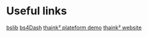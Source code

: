 # Useful links

[bslib](https://rstudio.github.io/bslib/)
[bs4Dash](https://rinterface.github.io/bs4Dash/articles/bs4Dash.html) 
[thaink² plateform demo](https://www.youtube.com/watch?v=0P7OvyOZUBs)
[thaink² website](https://thaink2.com/)


